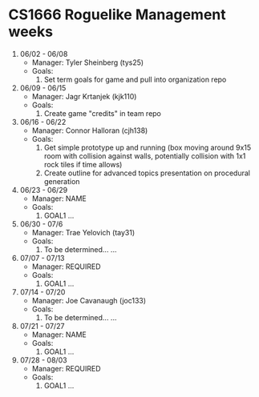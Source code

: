 # CS1666 Roguelike Management weeks

1. 06/02 - 06/08
	* Manager: Tyler Sheinberg (tys25)
	* Goals:
		1. Set term goals for game and pull into organization repo
2. 06/09 - 06/15
	* Manager: Jagr Krtanjek (kjk110)
	* Goals:
		1. Create game "credits" in team repo
3. 06/16 - 06/22
	* Manager: Connor Halloran (cjh138)
	* Goals:
		1. Get simple prototype up and running (box moving around 9x15 room with collision against walls, potentially collision with 1x1 rock tiles if time allows)
		2. Create outline for advanced topics presentation on procedural generation
4. 06/23 - 06/29
	* Manager: NAME
	* Goals:
		1. GOAL1
		...
5. 06/30 - 07/6
	* Manager: Trae Yelovich (tay31)
	* Goals:
		1. To be determined...
		...
6. 07/07 - 07/13
	* Manager: REQUIRED
	* Goals:
		1. GOAL1
		...
7. 07/14 - 07/20
	* Manager: Joe Cavanaugh (joc133)
	* Goals:
		1. To be determined...
		...
8. 07/21 - 07/27
	* Manager: NAME
	* Goals:
		1. GOAL1
		...
9. 07/28 - 08/03
	* Manager: REQUIRED
	* Goals:
		1. GOAL1
		...		

